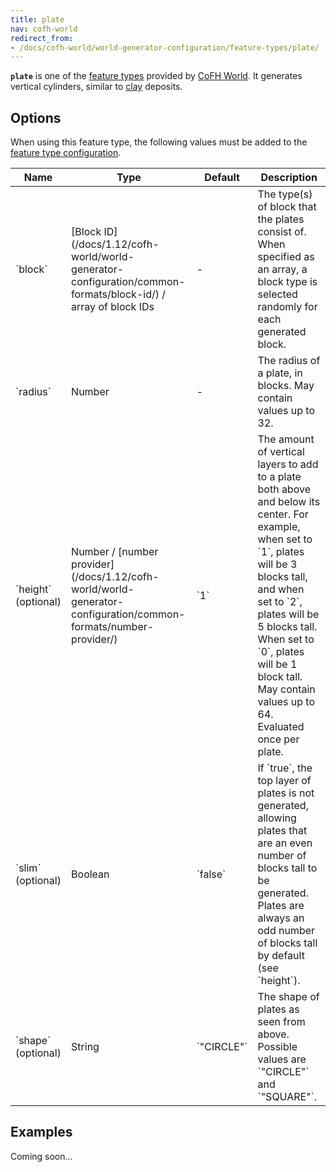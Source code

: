 ```yaml
---
title: plate
nav: cofh-world
redirect_from:
- /docs/cofh-world/world-generator-configuration/feature-types/plate/
---
```


**`plate`** is one of the [feature
types](/docs/1.12/cofh-world/world-generator-configuration/feature-types/) provided
by [CoFH World](/docs/1.12/cofh-world/). It generates vertical cylinders, similar to
[clay](https://minecraft.gamepedia.com/Clay_(block)) deposits.


Options
-------

When using this feature type, the following values must be added to the [feature
type
configuration](/docs/1.12/cofh-world/world-generator-configuration/feature-format/#feature-type-configuration).

<div class="uk-overflow-container">
    <table class="uk-table uk-table-striped uk-text-small">
        <thead>
            <tr>
                <th>Name</th>
                <th>Type</th>
                <th>Default</th>
                <th>Description</th>
            </tr>
        </thead>
        <tbody>
            <tr>
                <td markdown="span">`block`</td>
                <td markdown="span">
                    [Block ID](/docs/1.12/cofh-world/world-generator-configuration/common-formats/block-id/)
                    / array of block IDs
                </td>
                <td>-</td>
                <td markdown="span">
                    The type(s) of block that the plates consist of. When
                    specified as an array, a block type is selected randomly for
                    each generated block.
                </td>
            </tr>
            <tr>
                <td markdown="span">`radius`</td>
                <td markdown="span">Number</td>
                <td markdown="span">-</td>
                <td markdown="span">
                    The radius of a plate, in blocks. May contain values up to
                    32.
                </td>
            </tr>
            <tr>
                <td markdown="span">`height` (optional)</td>
                <td markdown="span">
                    Number /
                    [number provider](/docs/1.12/cofh-world/world-generator-configuration/common-formats/number-provider/)
                </td>
                <td markdown="span">`1`</td>
                <td markdown="span">
                    The amount of vertical layers to add to a plate both above
                    and below its center. For example, when set to `1`, plates
                    will be 3 blocks tall, and when set to `2`, plates will be
                    5 blocks tall. When set to `0`, plates will be 1 block tall.
                    May contain values up to 64. Evaluated once per plate.
                </td>
            </tr>
            <tr>
                <td markdown="span">`slim` (optional)</td>
                <td markdown="span">Boolean</td>
                <td markdown="span">`false`</td>
                <td markdown="span">
                    If `true`, the top layer of plates is not generated,
                    allowing plates that are an even number of blocks tall to be
                    generated. Plates are always an odd number of blocks tall by
                    default (see `height`).
                </td>
            </tr>
            <tr>
                <td markdown="span">`shape` (optional)</td>
                <td markdown="span">String</td>
                <td markdown="span">`"CIRCLE"`</td>
                <td markdown="span">
                    The shape of plates as seen from above. Possible values are
                    `"CIRCLE"` and `"SQUARE"`.
                </td>
            </tr>
        </tbody>
    </table>
</div>


Examples
--------

Coming soon...
